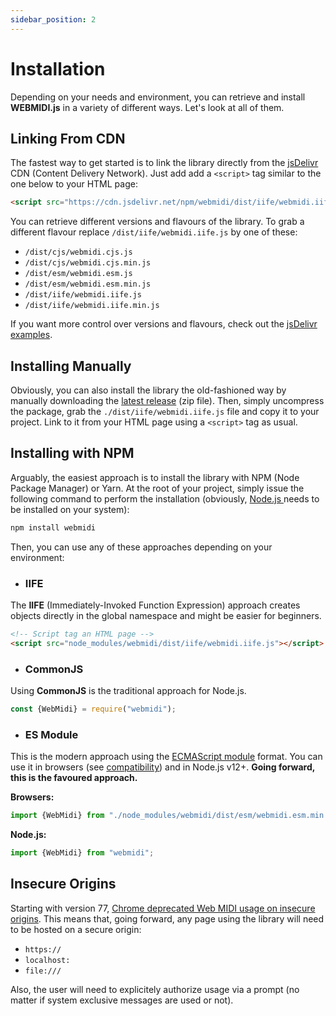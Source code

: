 ```yaml
---
sidebar_position: 2
---
```


# Installation

Depending on your needs and environment, you can retrieve and install **WEBMIDI.js** in a variety of
different ways. Let's look at all of them.

## Linking From CDN

The fastest way to get started is to link the library directly from the
[jsDelivr](https://www.jsdelivr.com/package/npm/webmidi) CDN (Content Delivery Network). Just add
add a `<script>` tag similar to the one below to your HTML page:

```html
<script src="https://cdn.jsdelivr.net/npm/webmidi/dist/iife/webmidi.iife.js"></script>
```

You can retrieve different versions and flavours of the library. To grab a different flavour replace
`/dist/iife/webmidi.iife.js` by one of these:

* `/dist/cjs/webmidi.cjs.js`
* `/dist/cjs/webmidi.cjs.min.js`
* `/dist/esm/webmidi.esm.js`
* `/dist/esm/webmidi.esm.min.js`
* `/dist/iife/webmidi.iife.js`
* `/dist/iife/webmidi.iife.min.js`

If you want more control over versions and flavours, check out the 
[jsDelivr examples](https://www.jsdelivr.com/).

## Installing Manually

Obviously, you can also install the library the old-fashioned way by manually downloading the
[latest release](https://github.com/djipco/webmidi/releases) (zip file). Then, simply uncompress the
package, grab the `./dist/iife/webmidi.iife.js` file and copy it to your project. Link to it from 
your HTML page using a `<script>` tag as usual.

## Installing with NPM

Arguably, the easiest approach is to install the library with NPM (Node Package Manager) or Yarn. At 
the root of your project, simply issue the following command to perform the installation (obviously, 
[Node.js ](https://nodejs.org/en/) needs to be installed on your system):

```bash
npm install webmidi
```

Then, you can use any of these approaches depending on your environment:

  * ### IIFE

  The **IIFE** (Immediately-Invoked Function Expression) approach creates objects directly in the global 
  namespace and might be easier for beginners.
  
  ```html
  <!-- Script tag an HTML page -->
  <script src="node_modules/webmidi/dist/iife/webmidi.iife.js"></script>
  ```
  * ### CommonJS

  Using **CommonJS** is the traditional approach for Node.js.
  
  ```javascript
  const {WebMidi} = require("webmidi");
  ``` 
  * ### ES Module

  This is the modern approach using the 
  [ECMAScript module](https://developer.mozilla.org/en-US/docs/Web/JavaScript/Guide/Modules) format.
  You can use it in browsers (see [compatibility](https://caniuse.com/es6-module-dynamic-import)) 
  and in Node.js v12+. **Going forward, this is the favoured approach.**

  **Browsers:**
  
  ```javascript
  import {WebMidi} from "./node_modules/webmidi/dist/esm/webmidi.esm.min.js";
  ```
  
  **Node.js:**
  
  ```javascript
  import {WebMidi} from "webmidi";
  ```

## Insecure Origins

Starting with version 77,
[Chrome deprecated Web MIDI usage on insecure origins](https://www.chromestatus.com/feature/5138066234671104).
This means that, going forward, any page using the library will need to be hosted on a secure 
origin:

* `https://`
* `localhost:`
* `file:///`

Also, the user will need to explicitely authorize usage via a prompt (no matter if system exclusive
messages are used or not).
